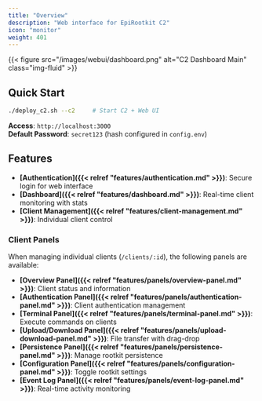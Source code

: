 ```yaml
---
title: "Overview"
description: "Web interface for EpiRootkit C2"
icon: "monitor"
weight: 401
---
```



{{< figure src="/images/webui/dashboard.png" alt="C2 Dashboard Main" class="img-fluid" >}}

## Quick Start

```bash
./deploy_c2.sh --c2     # Start C2 + Web UI
```

**Access**: `http://localhost:3000`  
**Default Password**: `secret123` (hash configured in `config.env`)

## Features

- **[Authentication]({{< relref "features/authentication.md" >}})**: Secure login for web interface  
- **[Dashboard]({{< relref "features/dashboard.md" >}})**: Real-time client monitoring with stats
- **[Client Management]({{< relref "features/client-management.md" >}})**: Individual client control

### Client Panels

When managing individual clients (`/clients/:id`), the following panels are available:

- **[Overview Panel]({{< relref "features/panels/overview-panel.md" >}})**: Client status and information
- **[Authentication Panel]({{< relref "features/panels/authentication-panel.md" >}})**: Client authentication management  
- **[Terminal Panel]({{< relref "features/panels/terminal-panel.md" >}})**: Execute commands on clients
- **[Upload/Download Panel]({{< relref "features/panels/upload-download-panel.md" >}})**: File transfer with drag-drop
- **[Persistence Panel]({{< relref "features/panels/persistence-panel.md" >}})**: Manage rootkit persistence
- **[Configuration Panel]({{< relref "features/panels/configuration-panel.md" >}})**: Toggle rootkit settings
- **[Event Log Panel]({{< relref "features/panels/event-log-panel.md" >}})**: Real-time activity monitoring
